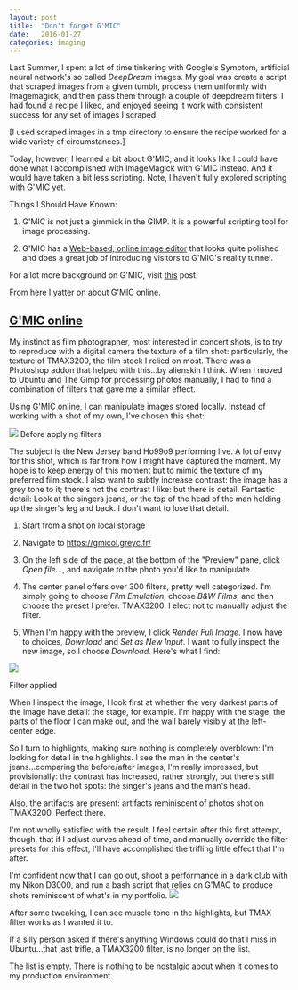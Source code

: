 ```yaml
---
layout: post
title:  "Don't forget G'MIC"
date:   2016-01-27
categories: imaging
---
```



Last Summer, I spent a lot of time tinkering with Google's Symptom, artificial neural network's so called _DeepDream_ images. My goal was create a script that scraped images from a given tumblr, process them uniformly with Imagemagick, and then pass them through a couple of deepdream filters. I had found a recipe I liked, and enjoyed seeing it work with consistent success for any set of images I scraped.

[I used scraped images in a tmp directory to ensure the recipe worked for a wide variety of circumstances.]

Today, however, I learned a bit about G'MIC, and it looks like I could have done what I accomplished with ImageMagick with G'MIC instead. And it would have taken a bit less scripting. Note, I haven't fully explored scripting with G'MIC yet.

Things I Should Have Known:

1. G'MIC is not just a gimmick in the GIMP. It is a powerful scripting tool for image processing.

1. G'MIC has a [Web-based, online image editor](https://gmicol.greyc.fr/) that looks quite polished and does a great job of introducing visitors to G'MIC's reality tunnel.

For a lot more background on G'MIC, visit [this](http://www.dpreview.com/forums/post/53654570) post.

From here I yatter on about G'MIC online.

## [G'MIC online](https://gmicol.greyc.fr/)

My instinct as film photographer, most interested in concert shots, is to try to reproduce with a digital camera the texture of a film shot: particularly, the texture of TMAX3200, the film stock I relied on most. There was a Photoshop addon that helped with this...by alienskin I think. When I moved to Ubuntu and The Gimp for processing photos manually, I had to find a combination of filters that gave me a similar effect.

Using G'MIC online, I can manipulate images stored locally. Instead of working with a shot of my own, I've chosen this shot:

<img src="http://www.pop-kultur.berlin/wp-content/uploads/2015/04/HO99O9-live.jpg">

<caption>Before applying filters</caption>


The subject is the New Jersey band Ho99o9 performing live. A lot of envy for this shot, which is far from how I might have captured the moment. My hope is to keep energy of this moment but to mimic the texture of my preferred film stock. I also want to subtly increase contrast: the image has a grey tone to it; there's not the contrast I like: but there is detail. Fantastic detail: Look at the singers jeans, or the top of the head of the man holding up the singer's leg and back. I don't want to lose that detail.

1. Start from a shot on local storage

2. Navigate to https://gmicol.greyc.fr/

3. On the left side of the page, at the bottom of the "Preview" pane, click _Open file..._, and navigate to the photo you'd like to manipulate.
4. The center panel offers over 300 filters, pretty well categorized. I'm simply going to choose _Film Emulation_, choose _B&W Films_, and then choose the preset I prefer: TMAX3200. I elect not to manually adjust the filter.

5. When I'm happy with the preview, I click _Render Full Image_. I now have to choices, _Download_ and _Set as New Input_. I want to fully inspect the new image, so I choose _Download_. Here's what I find:

![](http://rikgoldman.ghost.io/content/images/2016/01/GMICImage.jpg)

<caption>Filter applied</caption>

When I inspect the image, I look first at whether the very darkest parts of the image have detail: the stage, for example. I'm happy with the stage, the parts of the floor I can make out, and the wall barely visibly at the left-center edge.

So I turn to highlights, making sure nothing is completely overblown: I'm looking for detail in the highlights. I see the man in the center's jeans...comparing the before/after images, I'm really impressed, but provisionally: the contrast has increased, rather strongly, but there's still detail in the two hot spots: the singer's jeans and the man's head.

Also, the artifacts are present: artifacts reminiscent of photos shot on TMAX3200. Perfect there.

I'm not wholly satisfied with the result. I feel certain after this first attempt, though, that if I adjust curves ahead of time, and manually override the filter presets for this effect, I'll have accomplished the trifling little effect that I'm after.

I'm confident now that I can go out, shoot a performance in a dark club with my Nikon D3000, and run a bash script that relies on G'MAC to produce shots reminiscent of what's in my portfolio.
![](http://rikgoldman.ghost.io/content/images/2016/01/GMICImage2-1.jpg)

After some tweaking, I can see muscle tone in the highlights, but TMAX filter works as I wanted it to.

If a silly person asked if there's anything Windows could do that I miss in Ubuntu...that last trifle, a TMAX3200 filter, is no longer on the list.

The list is empty. There is nothing to be nostalgic about when it comes to my production environment.
